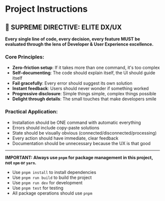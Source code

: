 # Project Instructions

## 🎯 SUPREME DIRECTIVE: ELITE DX/UX

**Every single line of code, every decision, every feature MUST be evaluated through the lens of Developer & User Experience excellence.**

### Core Principles:
- **Zero-friction setup**: If it takes more than one command, it's too complex
- **Self-documenting**: The code should explain itself, the UI should guide itself
- **Fail gracefully**: Every error should suggest its own solution
- **Instant feedback**: Users should never wonder if something worked
- **Progressive disclosure**: Simple things simple, complex things possible
- **Delight through details**: The small touches that make developers smile

### Practical Application:
- Installation should be ONE command with automatic everything
- Errors should include copy-paste solutions
- State should be visually obvious (connected/disconnected/processing)
- Every action should have immediate, clear feedback
- Documentation should be unnecessary because the UX is that good

---

**IMPORTANT: Always use `pnpm` for package management in this project, not `npm` or `yarn`.**

- Use `pnpm install` to install dependencies
- Use `pnpm run build` to build the project
- Use `pnpm run dev` for development
- Use `pnpm test` for testing
- All package operations should use `pnpm`